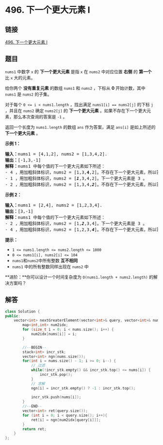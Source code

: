 # 496. 下一个更大元素 I

## 链接

[496. 下一个更大元素 I](https://leetcode.cn/problems/next-greater-element-i/description/)

## 题目

`nums1` 中数字 `x` 的 **下一个更大元素** 是指 `x` 在 `nums2` 中对应位置 **右侧** 的 **第一个** 比 `x` 大的元素。

给你两个 **没有重复元素** 的数组 `nums1` 和 `nums2` ，下标从 **0** 开始计数，其中`nums1` 是 `nums2` 的子集。

对于每个 `0 <= i < nums1.length` ，找出满足 `nums1[i] == nums2[j]` 的下标 `j` ，并且在 `nums2` 确定 `nums2[j]` 的 **下一个更大元素** 。如果不存在下一个更大元素，那么本次查询的答案是 `-1` 。

返回一个长度为 `nums1.length` 的数组 `ans` 作为答案，满足 `ans[i]` 是如上所述的 **下一个更大元素** 。

**示例 1：**

<pre><strong>输入：</strong>nums1 = [4,1,2], nums2 = [1,3,4,2].
<strong>输出：</strong>[-1,3,-1]
<strong>解释：</strong>nums1 中每个值的下一个更大元素如下所述：
- 4 ，用加粗斜体标识，nums2 = [1,3,<strong>4</strong>,2]。不存在下一个更大元素，所以答案是 -1 。
- 1 ，用加粗斜体标识，nums2 = [<em><strong>1</strong></em>,3,4,2]。下一个更大元素是 3 。
- 2 ，用加粗斜体标识，nums2 = [1,3,4,<em><strong>2</strong></em>]。不存在下一个更大元素，所以答案是 -1 。</pre>

**示例 2：**

<pre><strong>输入：</strong>nums1 = [2,4], nums2 = [1,2,3,4].
<strong>输出：</strong>[3,-1]
<strong>解释：</strong>nums1 中每个值的下一个更大元素如下所述：
- 2 ，用加粗斜体标识，nums2 = [1,<em><strong>2</strong></em>,3,4]。下一个更大元素是 3 。
- 4 ，用加粗斜体标识，nums2 = [1,2,3,<em><strong>4</strong></em>]。不存在下一个更大元素，所以答案是 -1 。
</pre>

**提示：**

* `1 <= nums1.length <= nums2.length <= 1000`
* `0 <= nums1[i], nums2[i] <= 104`
* `nums1`和`nums2`中所有整数 **互不相同**
* `nums1` 中的所有整数同样出现在 `nums2` 中

**进阶：**你可以设计一个时间复杂度为 `O(nums1.length + nums2.length)` 的解决方案吗？

## 解答

```cpp
class Solution {
public:
    vector<int> nextGreaterElement(vector<int>& query, vector<int>& nums) {
        map<int,int> num2idx;
        for (size_t i = 0; i < nums.size(); i++) {
            num2idx[nums[i]] = i;
        }

        //--BEGIN--
        stack<int> incr_stk;
        vector<int> ngn(nums.size());
        for(int i = nums.size() - 1; i >= 0; i--) {
            // 过滤
            while(!incr_stk.empty() && incr_stk.top() <= nums[i]) {
                incr_stk.pop();
            }
            // 求解
            ngn[i] = incr_stk.empty() ? -1 : incr_stk.top();
            
            incr_stk.push(nums[i]);
        }
        //--END--
        vector<int> ret(query.size());
        for (int i = 0; i < query.size(); i++){
            ret[i] = ngn[num2idx[query[i]]];
        }
        return ret;
    }
};
```
